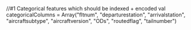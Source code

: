 
//#1 Categorical features which should be indexed + encoded
val categoricalColumns = Array("fltnum", "departurestation", "arrivalstation", "aircraftsubtype", "aircraftversion", "ODs", "routedflag", "tailnumber")
